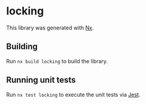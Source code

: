 # locking

This library was generated with [Nx](https://nx.dev).

## Building

Run `nx build locking` to build the library.

## Running unit tests

Run `nx test locking` to execute the unit tests via [Jest](https://jestjs.io).
